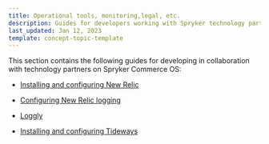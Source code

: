 ```yaml
---
title: Operational tools, monitoring,legal, etc. 
description: Guides for developers working with Spryker technology partners
last_updated: Jan 12, 2023
template: concept-topic-template
---
```


This section contains the following guides for developing in collaboration with technology partners on Spryker Commerce OS:  

* [Installing and configuring New Relic](/docs/scos/dev/the-docker-sdk/{{page.version}}/configure-services.html)
* [Configuring New Relic logging](/docs/scos/dev/technology-partner-guides/{{page.version}}/operational-tools-monitoring-legal-etc/new-relic/configuring-new-relic-logging.html)

* [Loggly](/docs/scos/dev/technology-partner-guides/{{page.version}}/operational-tools-monitoring-legal-etc/loggly/loggly.html)

* [Installing and configuring Tideways](/docs/scos/dev/the-docker-sdk/{{page.version}}/configure-services.html)
